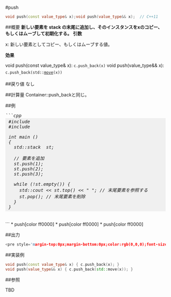#push
```cpp
void push(const value_type& x);void push(value_type&& x);  // C++11
```

##概要
<b>新しい要素を stack の末尾に追加し、そのインスタンスをxのコピー、もしくはムーブして初期化する。</b>
<b></b>
<b></b>
<b>引数</b>

x: 新しい要素としてコピー、もしくはムーブする値。


<b>効果</b>

void push(const value_type& x): <code style='line-height:21px'>c.push_back(x)</code>
void push(value_type&& x): <code style='line-height:21px'>c.push_back(std::[move](/reference/utility/move.md)(x))</code>


##戻り値
なし


##計算量
Container::push_backと同じ。


##例
<pre style='margin-top:0px;margin-bottom:0px'><dfn/>```cpp
<pre style='margin-top:0px;margin-bottom:0px;padding-bottom:5px;padding-top:3px;padding-left:10px;line-height:normal;background-color:rgb(240,240,240)'>#include <iostream>
#include <stack>

int main ()
{
  std::stack<int>  st;

  // 要素を追加
  st.push(1);
  st.push(2);
  st.push(3);

  while (!st.empty()) {
    std::cout << st.top() << " "; // 末尾要素を参照する
    st.pop(); // 末尾要素を削除
  }
}</pre>
</pre>
```
* push[color ff0000]
* push[color ff0000]
* push[color ff0000]

##出力
```cpp
<pre style='margin-top:0px;margin-bottom:0px;color:rgb(0,0,0);font-size:12px;line-height:normal'><samp>3 2 1 </samp></pre>
```

##実装例

```cpp
void push(const value_type& x) { c.push_back(x); }
void push(value_type&& x) { c.push_back(std::move(x)); }
```

##参照

TBD

